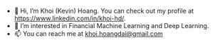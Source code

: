 - 👋 Hi, I’m Khoi (Kevin) Hoang. You can check out my profile at https://www.linkedin.com/in/khoi-hd/.
- 👀 I’m interested in Financial Machine Learning and Deep Learning.
- 📫 You can reach me at khoi.hoangdai@gmail.com

<!---
khoihd/khoihd is a ✨ special ✨ repository because its `README.md` (this file) appears on your GitHub profile.
You can click the Preview link to take a look at your changes.
--->
